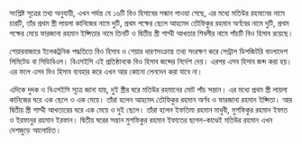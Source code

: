 সংশ্লিষ্ট সূত্রের তথ্য অনুযায়ী, এখন পর্যন্ত যে ১৬টি বিও হিসাবের সন্ধান পাওয়া গেছে, এর মধ্যে মতিউর রহমানের নামে চারটি, তাঁর প্রথম স্ত্রী লায়লা কানিজের নামে দুটি, প্রথম পক্ষের ছেলে আহমেদ তৌফিকুর রহমান অর্ণবের নামে দুটি, প্রথম পক্ষের মেয়ে ফারজানা রহমান ইপ্সিতার নামে তিনটি ও দ্বিতীয় স্ত্রী শাম্মী আখতার শিবলীর নামে পাঁচটি বিও হিসাব রয়েছে।

শেয়ারবাজারে ইলেকট্রনিক পদ্ধতিতে বিও হিসাব ও শেয়ার ধারণসংক্রান্ত তথ্য সংরক্ষণ করে সেন্ট্রাল ডিপজিটরি বাংলাদেশ লিমিটেড বা সিডিবিএল। বিএসইসি এই প্রতিষ্ঠানকে বিও হিসাব জব্দের নির্দেশ দেয়। এরপর এসব হিসাব জব্দ করা হয়। এর ফলে এসব বিও হিসাব ব্যবহার করে এখন আর কোনো লেনদেন করা যাবে না।

এদিকে দুদক ও বিএসইসি সূত্রে জানা যায়, দুই স্ত্রীর ঘরে মতিউর রহমানের মোট পাঁচ সন্তান। এর মধ্যে প্রথম স্ত্রী লায়লা কানিজের ঘরে এক ছেলে ও এক মেয়ে। তাঁরা হলেন আহমেদ তৌফিকুর রহমান অর্ণব ও ফারজানা রহমান ইপ্সিতা। আর দ্বিতীয় স্ত্রী শাম্মী আখতারের ঘরে এক মেয়ে ও দুই ছেলে। তাঁরা হলেন ইফতিমা রহমান মাধুবী, মুশফিকুর রহমান ইফাত ও ইরফানুর রহমান ইরফান। দ্বিতীয় ঘরের সন্তান মুশফিকুর রহমান ইফাতের ছাগল-কাণ্ডেই মতিউর রহমান এখন দেশজুড়ে আলোচিত।
